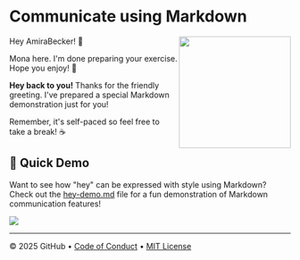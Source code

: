 # Communicate using Markdown

<img src="https://octodex.github.com/images/Professortocat_v2.png" align="right" height="200px" />

Hey AmiraBecker! 👋

Mona here. I'm done preparing your exercise. Hope you enjoy! 💚

**Hey back to you!** Thanks for the friendly greeting. I've prepared a special Markdown demonstration just for you! 

Remember, it's self-paced so feel free to take a break! ☕️

## 🎯 Quick Demo

Want to see how "hey" can be expressed with style using Markdown? Check out the [hey-demo.md](hey-demo.md) file for a fun demonstration of Markdown communication features!

[![](https://img.shields.io/badge/Go%20to%20Exercise-%E2%86%92-1f883d?style=for-the-badge&logo=github&labelColor=197935)](https://github.com/AmiraBecker/skills-communicate-using-markdown/issues/1)

---

&copy; 2025 GitHub &bull; [Code of Conduct](https://www.contributor-covenant.org/version/2/1/code_of_conduct/code_of_conduct.md) &bull; [MIT License](https://gh.io/mit)

